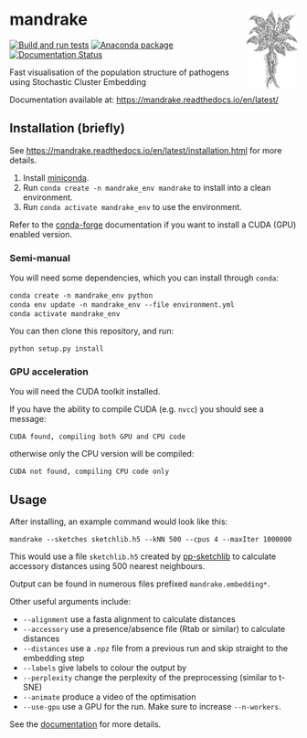 # mandrake <img src='docs/images/mandragora.png' align="right" height="139" />

<!-- badges: start -->
[![Build and run tests](https://github.com/bacpop/mandrake/actions/workflows/python-package-conda.yml/badge.svg)](https://github.com/bacpop/mandrake/actions/workflows/python-package-conda.yml)
[![Anaconda package](https://anaconda.org/conda-forge/mandrake/badges/version.svg
)](https://anaconda.org/conda-forge/mandrake)
[![Documentation Status](https://readthedocs.org/projects/mandrake/badge/?version=latest)](https://mandrake.readthedocs.io/)
<!-- badges: end -->

Fast visualisation of the population structure of pathogens using Stochastic Cluster Embedding

Documentation available at: https://mandrake.readthedocs.io/en/latest/

## Installation (briefly)

See https://mandrake.readthedocs.io/en/latest/installation.html for more details.

1. Install [miniconda](https://docs.conda.io/en/latest/miniconda.html).
2. Run `conda create -n mandrake_env mandrake` to install into a clean environment.
3. Run `conda activate mandrake_env` to use the environment.

Refer to the [conda-forge](https://conda-forge.org/docs/user/tipsandtricks.html#installing-cuda-enabled-packages-like-tensorflow-and-pytorch) documentation if
you want to install a CUDA (GPU) enabled version.

### Semi-manual

You will need some dependencies, which you can install through `conda`:
```
conda create -n mandrake_env python
conda env update -n mandrake_env --file environment.yml
conda activate mandrake_env
```

You can then clone this repository, and run:
```
python setup.py install
```

### GPU acceleration
You will need the CUDA toolkit installed.

If you have the ability to compile CUDA (e.g. `nvcc`) you should see a message:
```
CUDA found, compiling both GPU and CPU code
```
otherwise only the CPU version will be compiled:
```
CUDA not found, compiling CPU code only
```

## Usage
After installing, an example command would look like this:
```
mandrake --sketches sketchlib.h5 --kNN 500 --cpus 4 --maxIter 1000000
```
This would use a file `sketchlib.h5` created by [pp-sketchlib](https://github.com/johnlees/pp-sketchlib)
to calculate accessory distances using 500 nearest neighbours.

Output can be found in numerous files prefixed `mandrake.embedding*`.

Other useful arguments include:

- `--alignment` use a fasta alignment to calculate distances
- `--accessory` use a presence/absence file (Rtab or similar) to calculate distances
- `--distances` use a `.npz` file from a previous run and skip straight to the embedding step
- `--labels` give labels to colour the output by
- `--perplexity` change the perplexity of the preprocessing (similar to t-SNE)
- `--animate` produce a video of the optimisation
- `--use-gpu` use a GPU for the run. Make sure to increase `--n-workers`.

See the [documentation](https://mandrake.readthedocs.io/en/latest/) for more details.
